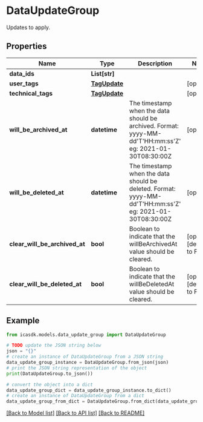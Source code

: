 # DataUpdateGroup

Updates to apply.

## Properties

Name | Type | Description | Notes
------------ | ------------- | ------------- | -------------
**data_ids** | **List[str]** |  | 
**user_tags** | [**TagUpdate**](TagUpdate.md) |  | [optional] 
**technical_tags** | [**TagUpdate**](TagUpdate.md) |  | [optional] 
**will_be_archived_at** | **datetime** | The timestamp when the data should be archived. Format: yyyy-MM-dd&#39;T&#39;HH:mm:ss&#39;Z&#39; eg: 2021-01-30T08:30:00Z | [optional] 
**will_be_deleted_at** | **datetime** | The timestamp when the data should be deleted. Format: yyyy-MM-dd&#39;T&#39;HH:mm:ss&#39;Z&#39; eg: 2021-01-30T08:30:00Z | [optional] 
**clear_will_be_archived_at** | **bool** | Boolean to indicate that the willBeArchivedAt value should be cleared. | [optional] [default to False]
**clear_will_be_deleted_at** | **bool** | Boolean to indicate that the willBeDeletedAt value should be cleared. | [optional] [default to False]

## Example

```python
from icasdk.models.data_update_group import DataUpdateGroup

# TODO update the JSON string below
json = "{}"
# create an instance of DataUpdateGroup from a JSON string
data_update_group_instance = DataUpdateGroup.from_json(json)
# print the JSON string representation of the object
print(DataUpdateGroup.to_json())

# convert the object into a dict
data_update_group_dict = data_update_group_instance.to_dict()
# create an instance of DataUpdateGroup from a dict
data_update_group_from_dict = DataUpdateGroup.from_dict(data_update_group_dict)
```
[[Back to Model list]](../README.md#documentation-for-models) [[Back to API list]](../README.md#documentation-for-api-endpoints) [[Back to README]](../README.md)


